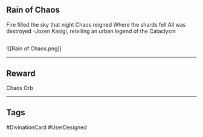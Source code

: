 ## Rain of Chaos
Fire filled the sky that night 
Chaos reigned 
Where the shards fell 
All was destroyed 
-Jozen Kasigi, retelling an urban legend of the Cataclysm
## 
![[Rain of Chaos.png]]

---
## Reward
Chaos Orb

---
## Tags
#DivinationCard
#UserDesigned 